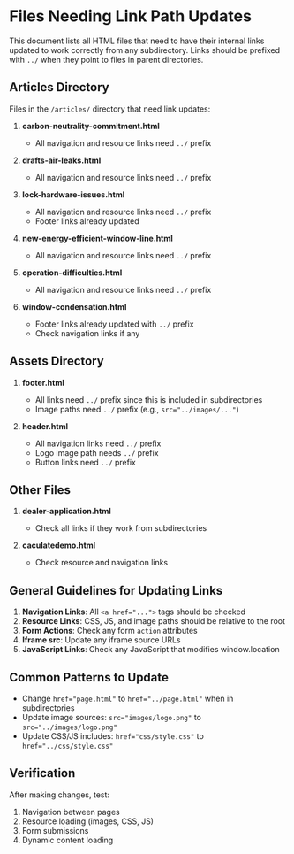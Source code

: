 # Files Needing Link Path Updates

This document lists all HTML files that need to have their internal links updated to work correctly from any subdirectory. Links should be prefixed with `../` when they point to files in parent directories.

## Articles Directory

Files in the `/articles/` directory that need link updates:

1. **carbon-neutrality-commitment.html**
   - All navigation and resource links need `../` prefix

2. **drafts-air-leaks.html**
   - All navigation and resource links need `../` prefix

3. **lock-hardware-issues.html**
   - All navigation and resource links need `../` prefix
   - Footer links already updated

4. **new-energy-efficient-window-line.html**
   - All navigation and resource links need `../` prefix

5. **operation-difficulties.html**
   - All navigation and resource links need `../` prefix

6. **window-condensation.html**
   - Footer links already updated with `../` prefix
   - Check navigation links if any

## Assets Directory

1. **footer.html**
   - All links need `../` prefix since this is included in subdirectories
   - Image paths need `../` prefix (e.g., `src="../images/..."`)

2. **header.html**
   - All navigation links need `../` prefix
   - Logo image path needs `../` prefix
   - Button links need `../` prefix

## Other Files

1. **dealer-application.html**
   - Check all links if they work from subdirectories

2. **caculatedemo.html**
   - Check resource and navigation links

## General Guidelines for Updating Links

1. **Navigation Links**: All `<a href="...">` tags should be checked
2. **Resource Links**: CSS, JS, and image paths should be relative to the root
3. **Form Actions**: Check any form `action` attributes
4. **Iframe src**: Update any iframe source URLs
5. **JavaScript Links**: Check any JavaScript that modifies window.location

## Common Patterns to Update

- Change `href="page.html"` to `href="../page.html"` when in subdirectories
- Update image sources: `src="images/logo.png"` to `src="../images/logo.png"`
- Update CSS/JS includes: `href="css/style.css"` to `href="../css/style.css"`

## Verification

After making changes, test:
1. Navigation between pages
2. Resource loading (images, CSS, JS)
3. Form submissions
4. Dynamic content loading